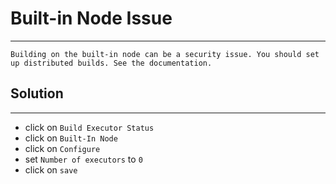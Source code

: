
# Built-in Node Issue
---
```
Building on the built-in node can be a security issue. You should set up distributed builds. See the documentation.
```

## Solution
---
- click on `Build Executor Status`
- click on `Built-In Node`
- click on `Configure`
- set `Number of executors` to `0`
- click on `save`
